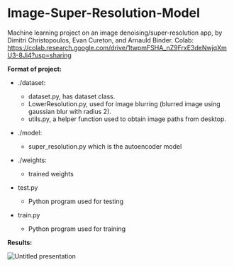 # Image-Super-Resolution-Model

Machine learning project on an image denoising/super-resolution app, by Dimitri Christopoulos, Evan Cureton, and Arnauld Binder.
Colab: https://colab.research.google.com/drive/1twpmFSHA_nZ9FrxE3deNwjqXmU3-8Ji4?usp=sharing

**Format of project:**

- ./dataset:
    - dataset.py, has dataset class.
    - LowerResolution.py, used for image blurring (blurred image using gaussian blur with radius 2).
    - utils.py, a helper function used to obtain image paths from desktop.

- ./model:
    - super_resolution.py which is the autoencoder model

- ./weights:
    - trained weights

- test.py
    - Python program used for testing

- train.py
    - Python program used for training
  
**Results:**

![Untitled presentation](https://github.com/DimitriC3/Image-Super-Resolution-Model/assets/154035020/1a465032-ff49-47ce-90bd-792417402c73)

